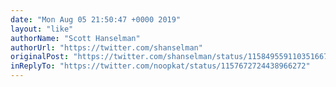 ```yaml
---
date: "Mon Aug 05 21:50:47 +0000 2019"
layout: "like"
authorName: "Scott Hanselman"
authorUrl: "https://twitter.com/shanselman"
originalPost: "https://twitter.com/shanselman/status/1158495591103516672"
inReplyTo: "https://twitter.com/noopkat/status/1157672724438966272"
---
```


